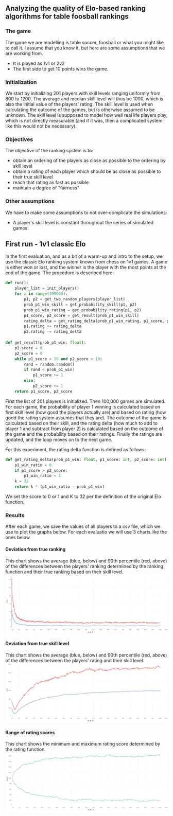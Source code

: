 ## Analyzing the quality of Elo-based ranking algorithms for table foosball rankings

### The game
The game we are modelling is table soccer, foosball or what you might like to call it. I assume that you know it, but here are some assumptions that we are working from.
- It is played as 1v1 or 2v2
- The first side to get 10 points wins the game.

### Initialization
We start by initializing 201 players with skill levels ranging uniformly from 800 to 1200. The average and median skill level will thus be 1000, which is also the initial value of the players' rating. The skill level is used when calculating the outcome of the games, but is otherwise assumed to be unknown. The skill level is supposed to model how well real life players play, which is not directly measurable (and if it was, then a complicated system like this would not be necessary).

### Objectives
The objective of the ranking system is to:
- obtain an ordering of the players as close as possible to the ordering by skill level
- obtain a rating of each player which should be as close as possible to their true skill level
- reach that rating as fast as possible
- maintain a degree of "fairness"

### Other assumptions
We have to make some assumptions to not over-complicate the simulations:
- A player's skill level is constant throughout the series of simulated games

## First run - 1v1 classic Elo
In the first evaluation, and as a bit of a warm-up and intro to the setup, we use the classic Elo ranking system known from chess on 1v1 games. A game is either won or lost, and the winner is the player with the most points at the end of the game. The procedure is described here:
``` python
def run():
    player_list = init_players()
    for i in range(100000):
        p1, p2 = get_two_random_players(player_list)
        prob_p1_win_skill = get_probability_skill(p1, p2)
        prob_p1_win_rating = get_probability_rating(p1, p2)
        p1_score, p2_score = get_result(prob_p1_win_skill)
        rating_delta = get_rating_delta(prob_p1_win_rating, p1_score, p2_score)
        p1.rating += rating_delta
        p2.rating -= rating_delta

def get_result(prob_p1_win: float):
    p1_score = 0
    p2_score = 0
    while p1_score < 10 and p2_score < 10:
        rand = random.random()
        if rand < prob_p1_win:
            p1_score += 1
        else:
            p2_score += 1
    return p1_score, p2_score
```

First the list of 201 players is initialized. Then 100,000 games are simulated. For each game, the probability of player 1 winning is calculated based on first skill level (how good the players actually are) and based on rating (how good the rating system assumes that they are). The outcome of the game is calculated based on their skill, and the rating delta (how much to add to player 1 and subtract from player 2) is calculated based on the outcome of the game and the probability based on their ratings. Finally the ratings are updated, and the loop moves on to the next game.

For this experiment, the rating delta function is defined as follows:
``` python
def get_rating_delta(prob_p1_win: float, p1_score: int, p2_score: int):
    p1_win_ratio = 0
    if p1_score > p2_score:
        p1_win_ratio = 1
    k = 32
    return k * (p1_win_ratio - prob_p1_win)
```

We set the score to 0 or 1 and K to 32 per the definition of the original Elo function.

### Results
After each game, we save the values of all players to a csv file, which we use to plot the graphs below. For each evaluatio we will use 3 charts like the ones below.
#### Deviation from true ranking
This chart shows the average (blue, below) and 90th percentile (red, above) of the differences between the players' ranking determined by the ranking function and their true ranking based on their skill level.
![images/run1_devrank.png](images/run1_devrank.png)

#### Deviation from true skill level
This chart shows the average (blue, below) and 90th percentile (red, above) of the differences between the players' rating and their skill level.
![images/run1_devskill.png](images/run1_devskill.png)

#### Range of rating scores
This chart shows the minimum and maximum rating score determined by the rating function.
![images/run1_minmaxrating.png](images/run1_minmaxrating.png)

